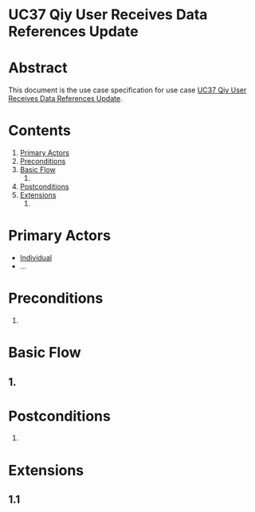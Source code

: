 # UC37 Qiy User Receives Data References Update

# Abstract

This document is the use case specification for use case [UC37 Qiy User Receives Data References Update](UC37%20Qiy%20User%20Receives%20Data%20References%20Update.md).

# Contents


1. [Primary Actors](#primary-actors)
1. [Preconditions](#preconditions)
1. [Basic Flow](#basic-flow)
	1. [](#1-)
1. [Postconditions](#postconditions)
1. [Extensions](#extensions)
	1. [](#11-)

# Primary Actors

* [Individual](../Definitions.md#individual)
* ...

# Preconditions

1.

# Basic Flow

## 1. 

# Postconditions

1.

# Extensions

## 1.1

